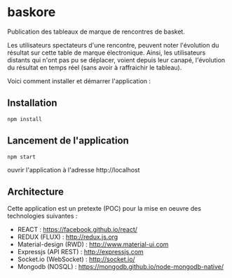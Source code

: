 # baskore
Publication des tableaux de marque de rencontres de basket.

Les utilisateurs spectateurs d'une rencontre, peuvent noter l'évolution du résultat sur cette table de marque
électronique. Ainsi, les utilisateurs distants qui n'ont pas pu se déplacer, voient depuis leur canapé, l'évolution
du résultat en temps réel (sans avoir à raffraichir le tableau).

Voici comment installer et démarrer l'application :

## Installation

```
npm install
```

## Lancement de l'application

```
npm start
```
ouvrir l'application à l'adresse http://localhost

## Architecture

Cette application est un pretexte (POC) pour la mise en oeuvre des technologies suivantes : 
* REACT : https://facebook.github.io/react/
* REDUX (FLUX) : http://redux.js.org
* Material-design (RWD) : http://www.material-ui.com
* Expressjs (API REST) : http://expressjs.com
* Socket.io (WebSocket) : http://socket.io/
* Mongodb (NOSQL) : https://mongodb.github.io/node-mongodb-native/
